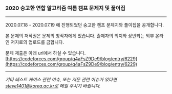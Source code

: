 ### 2020 숭고한 연합 알고리즘 여름 캠프 문제지 및 풀이집
---

2020.07.18 - 2020.07.19 에 진행되었던 숭고한 캠프 문제지와 풀이집을 공개합니다.

본 문제의 저작권은 문제의 창작자에게 있습니다. 출제자의 의지와 상반되는 외부 온라인 저지로의 업로드를 금합니다.

문제 제출은 아래 url에서 하실 수 있습니다.
[https://codeforces.com/group/q4aFsZ9De9/blog/entry/6229](https://codeforces.com/group/q4aFsZ9De9/blog/entry/6229)

---

*기타 테스트 케이스 관련 이슈, 또는 지문 관련 이슈가 있다면 steve1401@korea.ac.kr로 메일 주시기 바랍니다.*
